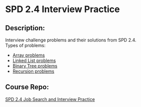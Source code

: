 # SPD 2.4 Interview Practice


## Description:
Interview challenge problems and their solutions from SPD 2.4.  
Types of problems:
- [Array problems](interview-problems)
- [Linked List problems](linked-list-problems)
- [Binary Tree problems](binary-tree-problems)
- [Recursion problems](recursion)

## Course Repo:
[SPD 2.4 Job Search and Interview Practice](https://github.com/Make-School-Courses/SPD-2.4-Job-Search-and-Interview-Practice)
